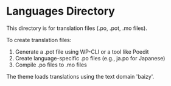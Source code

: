 # Languages Directory

This directory is for translation files (.po, .pot, .mo files).

To create translation files:
1. Generate a .pot file using WP-CLI or a tool like Poedit
2. Create language-specific .po files (e.g., ja.po for Japanese)
3. Compile .po files to .mo files

The theme loads translations using the text domain 'baizy'.
